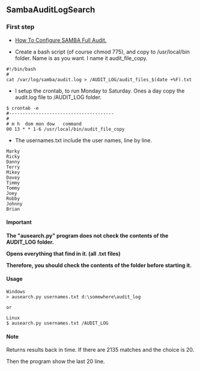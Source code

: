 SambaAuditLogSearch
-----

### First step

- <a href="http://linux-sys-adm.com/ubuntu-16.04-lts-how-to-configure-samba-full-audit/">How To Configure SAMBA Full Audit.</a> 


- Create a bash script (of course chmod 775), and copy to /usr/local/bin folder. 
Name is as you want. I name it audit_file_copy.

```
#!/bin/bash
#
cat /var/log/samba/audit.log > /AUDIT_LOG/audit_files_$(date +%F).txt
```
- I setup the crontab, to run Monday to Saturday. Ones a day copy the audit.log file to /AUDIT_LOG folder.

```
$ crontab -e
#---------------------------------------
#
# m h  dom mon dow   command
00 13 * * 1-6 /usr/local/bin/audit_file_copy
```

- The usernames.txt include the user names, line by line.
```
Marky
Ricky
Danny
Terry
Mikey
Davey
Timmy
Tommy
Joey
Robby
Johnny
Brian
```

#### Important

**The "ausearch.py" program does not check the contents of the AUDIT_LOG folder.**

**Opens everything that find in it. (all .txt files)**

**Therefore, you should check the contents of the folder before starting it.**

#### Usage

```
Windows
> ausearch.py usernames.txt d:\somewhere\audit_log

or

Linux
$ ausearch.py usernames.txt /AUDIT_LOG
```

#### Note

Returns results back in time. If there are 2135 matches and the choice is 20.

Then the program show the last 20 line.
